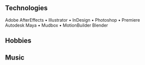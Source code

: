 ## Technologies
Adobe AfterEffects • Illustrator • InDesign • Photoshop • Premiere
Autodesk Maya • Mudbox • MotionBuilder
Blender

## Hobbies

## Music
